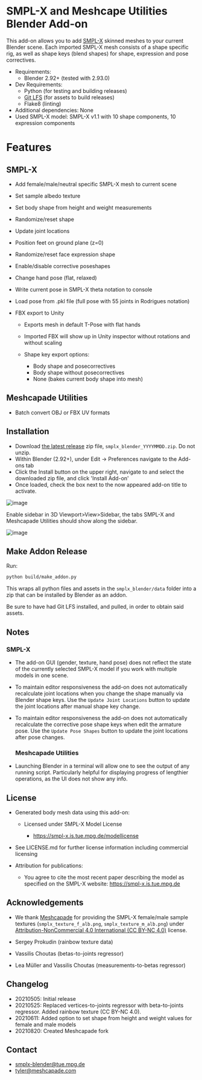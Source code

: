 # SMPL-X and Meshcape Utilities Blender Add-on

This add-on allows you to add [SMPL-X](https://smpl-x.is.tue.mpg.de) skinned meshes to your current Blender scene. Each imported SMPL-X mesh consists of a shape specific rig, as well as shape keys (blend shapes) for shape, expression and pose correctives.

- Requirements:
  - Blender 2.92+ (tested with 2.93.0)
- Dev Requirements:
  - Python (for testing and building releases)
  - [Git LFS](https://git-lfs.github.com/) (for assets to build releases)
  - Flake8 (linting)
- Additional dependencies: None
- Used SMPL-X model: SMPL-X v1.1 with 10 shape components, 10 expression components

# Features

## SMPL-X

- Add female/male/neutral specific SMPL-X mesh to current scene
- Set sample albedo texture
- Set body shape from height and weight measurements
- Randomize/reset shape
- Update joint locations
- Position feet on ground plane (z=0)
- Randomize/reset face expression shape
- Enable/disable corrective poseshapes
- Change hand pose (flat, relaxed)
- Write current pose in SMPL-X theta notation to console
- Load pose from .pkl file (full pose with 55 joints in Rodrigues notation)
- FBX export to Unity

  - Exports mesh in default T-Pose with flat hands
  - Imported FBX will show up in Unity inspector without rotations and without scaling
  - Shape key export options:

    - Body shape and posecorrectives
    - Body shape without posecorrectives
    - None (bakes current body shape into mesh)

## Meshcapade Utilities

- Batch convert OBJ or FBX UV formats

## Installation
- Download [the latest release](https://github.com/Meshcapade/SMPL_blender_addon/releases/latest) zip file, `smplx_blender_YYYYMMDD.zip`. Do not unzip.
- Within Blender (2.92+), under Edit -> Preferences navigate to the Add-ons tab
- Click the Install button on the upper right, navigate to and select the downloaded zip file, and click 'Install Add-on'
- Once loaded, check the box next to the now appeared add-on title to activate.

![image](https://user-images.githubusercontent.com/538382/131877148-3d65f453-13ef-4c47-b56f-fd008930937a.png)

Enable sidebar in 3D Viewport>View>Sidebar, the tabs SMPL-X and Meshcapade Utilities should show along the sidebar.

![image](https://user-images.githubusercontent.com/538382/131878699-df5b7fd1-9bbc-47ae-9cb4-8fd319727c9d.png)


## Make Addon Release

Run:

```sh
python build/make_addon.py
```

This wraps all python files and assets in the `smplx_blender/data` folder into a zip that can be installed by Blender as an addon.

Be sure to have had Git LFS installed, and pulled, in order to obtain said assets.

## Notes

### SMPL-X

- The add-on GUI (gender, texture, hand pose) does not reflect the state of the currently selected SMPL-X model if you work with multiple models in one scene.
- To maintain editor responsiveness the add-on does not automatically recalculate joint locations when you change the shape manually via Blender shape keys. Use the `Update Joint Locations` button to update the joint locations after manual shape key change.
- To maintain editor responsiveness the add-on does not automatically recalculate the corrective pose shape keys when edit the armature pose. Use the `Update Pose Shapes` button to update the joint locations after pose changes.

  ### Meshcapade Utilities

- Launching Blender in a terminal will allow one to see the output of any running script. Particularly helpful for displaying progress of lengthier operations, as the UI does not show any info.

## License

- Generated body mesh data using this add-on:

  - Licensed under SMPL-X Model License

    - <https://smpl-x.is.tue.mpg.de/modellicense>

- See LICENSE.md for further license information including commercial licensing

- Attribution for publications:

  - You agree to cite the most recent paper describing the model as specified on the SMPL-X website: <https://smpl-x.is.tue.mpg.de>

## Acknowledgements

- We thank [Meshcapade](https://meshcapade.com/) for providing the SMPL-X female/male sample textures (`smplx_texture_f_alb.png`, `smplx_texture_m_alb.png`) under [Attribution-NonCommercial 4.0 International (CC BY-NC 4.0)](https://creativecommons.org/licenses/by-nc/4.0/) license.

- Sergey Prokudin (rainbow texture data)

- Vassilis Choutas (betas-to-joints regressor)

- Lea Müller and Vassilis Choutas (measurements-to-betas regressor)

## Changelog

- 20210505: Initial release
- 20210525: Replaced vertices-to-joints regressor with beta-to-joints regressor. Added rainbow texture (CC BY-NC 4.0).
- 20210611: Added option to set shape from height and weight values for female and male models
- 20210820: Created Meshcapade fork

## Contact

- smplx-blender@tue.mpg.de
- tyler@meshcapade.com
